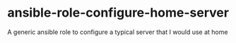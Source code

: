 # ansible-role-configure-home-server
A generic ansible role to configure a typical server that I would use at home
